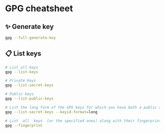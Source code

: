 # GPG cheatsheet

## :sparkles: Generate key

```bash
gpg --full-generate-key
```

## :clipboard: List keys

```bash
# List all keys
gpg --list-keys

# Private keys
gpg --list-secret-keys

# Public keys
gpg --list-public-keys

# List the long form of the GPG keys for which you have both a public and private key.
gpg --list-secret-keys --keyid-format=long

# List  all  keys  (or the specified ones) along with their fingerprints.
gpg --fingerprint
```
